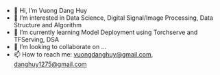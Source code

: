 - 👋 Hi, I’m Vuong Dang Huy
- 👀 I’m interested in Data Science, Digital Signal/Image Processing, Data Structure and Algorithm
- 🌱 I’m currently learning Model Deployment using Torchserve and TFServing, DSA 
- 💞️ I’m looking to collaborate on ...
- 📫 How to reach me: vuongdanghuy@gmail.com, danghuy1275@gmail.com

<!---
vuongdanghuy/vuongdanghuy is a ✨ special ✨ repository because its `README.md` (this file) appears on your GitHub profile.
You can click the Preview link to take a look at your changes.
--->
